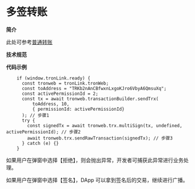 # 多签转账

**简介**

此处可参考[普通转账](transfer.zh.md)

**技术规范**

**代码示例**

```shell 
    if (window.tronLink.ready) {
      const tronweb = tronLink.tronWeb;
      const toAddress = "TRKb2nAnCBfwxnLxgoKJro6VbyA6QmsuXq";
      const activePermissionId = 2;
      const tx = await tronweb.transactionBuilder.sendTrx(
          toAddress, 10, 
          { permissionId: activePermissionId}
      ); // 步骤1
      try {
        const signedTx = await tronweb.trx.multiSign(tx, undefined, activePermissionId); // 步骤2
        await tronweb.trx.sendRawTransaction(signedTx); // 步骤3
      } catch (e) {}
    }
```

如果用户在弹窗中选择【拒绝】，则会抛出异常，开发者可捕获此异常进行业务处理。

如果用户在弹窗中选择【签名】，DApp 可以拿到签名后的交易，继续进行广播。

